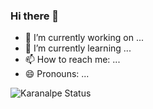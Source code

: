 ### Hi there 👋

- 🔭 I’m currently working on ...
- 🌱 I’m currently learning ...
- 📫 How to reach me: ...
- 😄 Pronouns: ...

![Karanalpe Status](https://readmestats.999857.xyz/api?username=WilliamAlves9&show_icons=true&theme=radical)
